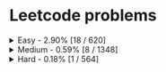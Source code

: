 # Leetcode problems
<details>
	<summary>Easy - 2.90% [18 / 620]</summary>

1. [1. Two Sum](https://leetcode.com/problems/two-sum) ([Go](two-sum/main.go))
2. [13. Roman to Integer](https://leetcode.com/problems/roman-to-integer) ([Go](roman-to-integer/main.go))
3. [14. Longest Common Prefix](https://leetcode.com/problems/longest-common-prefix) ([Go](longest-common-prefix/main.go))
4. [27. Remove Element](https://leetcode.com/problems/remove-element) ([Go](remove-element/main.go))
5. [35. Search Insert Position](https://leetcode.com/problems/search-insert-position) ([Go](search-insert-position/main.go))
6. [88. Merge Sorted Array](https://leetcode.com/problems/merge-sorted-array) ([Go](merge-sorted-array/main.go))
7. [125. Valid Palindrome](https://leetcode.com/problems/valid-palindrome) ([Go](valid-palindrome/main.go))
8. [141. Linked List Cycle](https://leetcode.com/problems/linked-list-cycle) ([Go](linked-list-cycle/main.go))
9. [219. Contains Duplicate II](https://leetcode.com/problems/contains-duplicate-ii) ([Go](contains-duplicate-ii/main.go))
10. [278. First Bad Version](https://leetcode.com/problems/first-bad-version) ([Go](first-bad-version/main.go))
11. [283. Move Zeroes](https://leetcode.com/problems/move-zeroes) ([Go](move-zeroes/main.go))
12. [344. Reverse String](https://leetcode.com/problems/reverse-string) ([Go](reverse-string/main.go))
13. [557. Reverse Words in a String III](https://leetcode.com/problems/reverse-words-in-a-string-iii) ([Go](reverse-words-in-a-string-iii/main.go))
14. [643. Maximum Average Subarray I](https://leetcode.com/problems/maximum-average-subarray-i) ([Go](maximum-average-subarray-i/main.go))
15. [733. Flood Fill](https://leetcode.com/problems/flood-fill) ([Go](flood-fill/main.go))
16. [792. Binary Search](https://leetcode.com/problems/binary-search) ([Go](binary-search/main.go))
17. [908. Middle of the Linked List](https://leetcode.com/problems/middle-of-the-linked-list) ([Go](middle-of-the-linked-list/main.go))
18. [1019. Squares of a Sorted Array](https://leetcode.com/problems/squares-of-a-sorted-array) ([Go](squares-of-a-sorted-array/main.go))
</details>
<details>
	<summary>Medium - 0.59% [8 / 1348]</summary>

1. [3. Longest Substring Without Repeating Characters](https://leetcode.com/problems/longest-substring-without-repeating-characters) ([Go](longest-substring-without-repeating-characters/main.go))
2. [19. Remove Nth Node From End of List](https://leetcode.com/problems/remove-nth-node-from-end-of-list) ([Go](remove-nth-node-from-end-of-list/main.go))
3. [61. Rotate List](https://leetcode.com/problems/rotate-list) ([Go](rotate-list/main.go))
4. [142. Linked List Cycle II](https://leetcode.com/problems/linked-list-cycle-ii) ([Go](linked-list-cycle-ii/main.go))
5. [167. Two Sum II - Input Array Is Sorted](https://leetcode.com/problems/two-sum-ii-input-array-is-sorted) ([Go](two-sum-ii-input-array-is-sorted/main.go))
6. [189. Rotate Array](https://leetcode.com/problems/rotate-array) ([Go](rotate-array/main.go))
7. [347. Top K Frequent Elements](https://leetcode.com/problems/top-k-frequent-elements) ([Go](top-k-frequent-elements/main.go))
8. [962. Flip String to Monotone Increasing](https://leetcode.com/problems/flip-string-to-monotone-increasing) ([Go](flip-string-to-monotone-increasing/main.go))
</details>
<details>
	<summary>Hard - 0.18% [1 / 564]</summary>

1. [2667. Maximum Frequency Score of a Subarray](https://leetcode.com/problems/maximum-frequency-score-of-a-subarray) ([Go](max-k-elements/main.go))
</details>